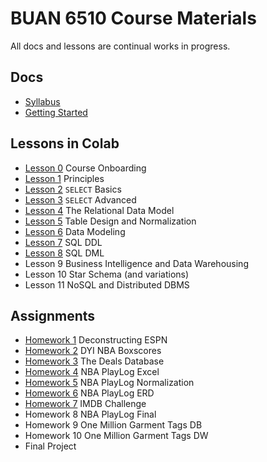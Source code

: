 # BUAN 6510 Course Materials

All docs and lessons are continual works in progress. 

## Docs
- [Syllabus](https://christopherhuntley.github.io/BUAN6510/Syllabus.html)
- [Getting Started](https://christopherhuntley.github.io/BUAN6510/)

## Lessons in Colab
- [Lesson 0](https://colab.research.google.com/github/christopherhuntley/BUAN6510/blob/master/L0_Course_Onboarding.ipynb)  Course Onboarding
- [Lesson 1](https://colab.research.google.com/github/christopherhuntley/BUAN6510/blob/master/L1_Principles.ipynb) Principles 
- [Lesson 2](https://colab.research.google.com/github/christopherhuntley/BUAN6510/blob/master/L2_SELECT_basics.ipynb)  `SELECT` Basics
- [Lesson 3](https://colab.research.google.com/github/christopherhuntley/BUAN6510/blob/master/L3_SELECT_advanced.ipynb)  `SELECT` Advanced
- [Lesson 4](https://colab.research.google.com/github/christopherhuntley/BUAN6510/blob/master/L4_Relational_Model.ipynb) The Relational Data Model
- [Lesson 5](https://colab.research.google.com/github/christopherhuntley/BUAN6510/blob/master/L5_Data_Integrity_Normalization.ipynb)  Table Design and Normalization
- [Lesson 6](https://colab.research.google.com/github/christopherhuntley/BUAN6510/blob/master/L6_ER_Modeling.ipynb)  Data Modeling
- [Lesson 7](https://colab.research.google.com/github/christopherhuntley/BUAN6510/blob/master/L7_SQL_DDL.ipynb)  SQL DDL
- [Lesson 8](https://colab.research.google.com/github/christopherhuntley/BUAN6510/blob/master/L8_SQL_DML.ipynb) SQL DML
- Lesson 9  Business Intelligence and Data Warehousing
- Lesson 10 Star Schema (and variations)
- Lesson 11 NoSQL and Distributed DBMS  

## Assignments
- [Homework 1](https://docs.google.com/document/d/10ZOALs5tkqgdzlMmvIz-ZB4aOiIpCYjeX2_hO09QQog/edit?usp=sharing) Deconstructing ESPN
- [Homework 2](https://colab.research.google.com/github/christopherhuntley/BUAN6510/blob/master/HW2_dyi_nba_boxscores.ipynb) DYI NBA Boxscores
- [Homework 3](https://colab.research.google.com/github/christopherhuntley/BUAN6510/blob/master/HW3_DealsDB.ipynb) The Deals Database
- [Homework 4](https://docs.google.com/document/d/1HBCFwO-_TqlRRA8MPy8FjeF41-v31pgG_c3H9IIv73U/edit?usp=sharing) NBA PlayLog Excel
- [Homework 5](https://docs.google.com/document/d/1C5aOV_zPaLQ6W5qlX-yVHgSL2lHrU2bAhARu-EYxD6k/edit?usp=sharing) NBA PlayLog Normalization
- [Homework 6](https://docs.google.com/document/d/1qObSRDhriE4_PU6g_I007dDGt3FfxZkB8xp6Xytpkbc/edit?usp=sharing) NBA PlayLog ERD
- [Homework 7](https://colab.research.google.com/github/christopherhuntley/BUAN6510/blob/master/HW7_IMDB_Challenge.ipynb) IMDB Challenge
- Homework 8 NBA PlayLog Final
- Homework 9 One Million Garment Tags DB
- Homework 10 One Million Garment Tags DW
- Final Project
